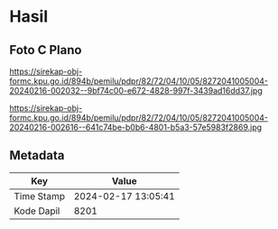 # Hasil

## Foto C Plano

https://sirekap-obj-formc.kpu.go.id/894b/pemilu/pdpr/82/72/04/10/05/8272041005004-20240216-002032--9bf74c00-e672-4828-997f-3439ad16dd37.jpg

https://sirekap-obj-formc.kpu.go.id/894b/pemilu/pdpr/82/72/04/10/05/8272041005004-20240216-002616--641c74be-b0b6-4801-b5a3-57e5983f2869.jpg


## Metadata

| Key        | Value               |
| ---------- | ------------------- |
| Time Stamp | 2024-02-17 13:05:41 |
| Kode Dapil | 8201                |



